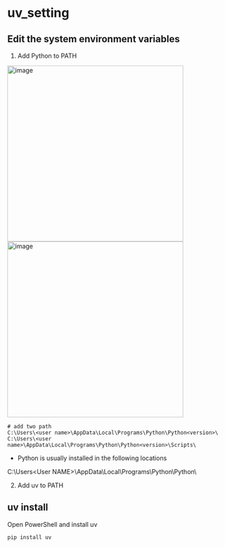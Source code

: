 # uv_setting

## Edit the system environment variables

1. Add Python to PATH

<img width="400" height="400" alt="image" src="https://github.com/user-attachments/assets/3e0f42f6-f521-43c6-ac7d-ae977b55c881" />

<img width="400" height="400" alt="image" src="https://github.com/user-attachments/assets/922f02a1-d739-49af-8316-67e5f74d1cdd" />



```
# add two path
C:\Users\<user name>\AppData\Local\Programs\Python\Python<version>\
C:\Users\<user name>\AppData\Local\Programs\Python\Python<version>\Scripts\
```
* Python is usually installed in the following locations

C:\Users\<User NAME>\AppData\Local\Programs\Python\Python<version>\

2. Add uv to PATH

## uv install

Open PowerShell and install uv
```
pip install uv
```


